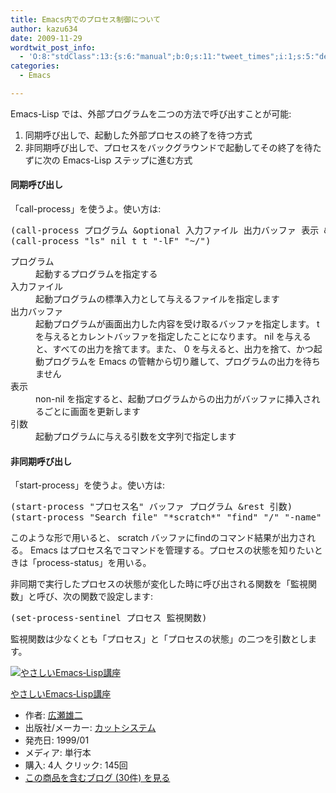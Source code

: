 ```yaml
---
title: Emacs内でのプロセス制御について
author: kazu634
date: 2009-11-29
wordtwit_post_info:
  - 'O:8:"stdClass":13:{s:6:"manual";b:0;s:11:"tweet_times";i:1;s:5:"delay";i:0;s:7:"enabled";i:1;s:10:"separation";s:2:"60";s:7:"version";s:3:"3.7";s:14:"tweet_template";b:0;s:6:"status";i:2;s:6:"result";a:0:{}s:13:"tweet_counter";i:2;s:13:"tweet_log_ids";a:1:{i:0;i:4955;}s:9:"hash_tags";a:0:{}s:8:"accounts";a:1:{i:0;s:7:"kazu634";}}'
categories:
  - Emacs

---
```

<div class="section">
<p>
    Emacs-Lisp では、外部プログラムを二つの方法で呼び出すことが可能:
</p>
  
<ol>
<li>
      同期呼び出しで、起動した外部プロセスの終了を待つ方式
</li>
<li>
      非同期呼び出しで、プロセスをバックグラウンドで起動してその終了を待たずに次の Emacs-Lisp ステップに進む方式
</li>
</ol>
  
<h4>
    同期呼び出し
</h4>
  
<p>
    「call-process」を使うよ。使い方は:
</p>
  
<pre class="syntax-highlight">
<span class="synSpecial">(</span>call-process プログラム &#38;optional 入力ファイル 出力バッファ 表示 &#38;rest 引数...<span class="synSpecial">)</span>
<span class="synSpecial">(</span>call-process <span class="synConstant">&#34;ls&#34;</span> <span class="synStatement">nil</span> <span class="synStatement">t</span> <span class="synStatement">t</span> <span class="synConstant">&#34;-lF&#34;</span> <span class="synConstant">&#34;~/&#34;</span><span class="synSpecial">)</span>
</pre>
  
<dl>
<dt>
      プログラム
</dt>
    
<dd>
      起動するプログラムを指定する
</dd>
    
<dt>
      入力ファイル
</dt>
    
<dd>
      起動プログラムの標準入力として与えるファイルを指定します
</dd>
    
<dt>
      出力バッファ
</dt>
    
<dd>
      起動プログラムが画面出力した内容を受け取るバッファを指定します。 t を与えるとカレントバッファを指定したことになります。 nil を与えると、すべての出力を捨てます。また、 0 を与えると、出力を捨て、かつ起動プログラムを Emacs の管轄から切り離して、プログラムの出力を待ちません
</dd>
    
<dt>
      表示
</dt>
    
<dd>
      non-nil を指定すると、起動プログラムからの出力がバッファに挿入されるごとに画面を更新します
</dd>
    
<dt>
      引数
</dt>
    
<dd>
      起動プログラムに与える引数を文字列で指定します
</dd>
</dl>
  
<h4>
    非同期呼び出し
</h4>
  
<p>
    「start-process」を使うよ。使い方は:
</p>
  
<pre class="syntax-highlight">
<span class="synSpecial">(</span>start-process <span class="synConstant">&#34;プロセス名&#34;</span> バッファ プログラム &#38;rest 引数<span class="synSpecial">)</span>
<span class="synSpecial">(</span>start-process <span class="synConstant">&#34;Search file&#34;</span> <span class="synConstant">&#34;*scratch*&#34;</span> <span class="synConstant">&#34;find&#34;</span> <span class="synConstant">&#34;/&#34;</span> <span class="synConstant">&#34;-name&#34;</span> <span class="synConstant">&#34;*.bak&#34;</span> <span class="synConstant">&#34;-ls&#34;</span><span class="synSpecial">)</span>
</pre>
  
<p>
    このような形で用いると、 scratch バッファにfindのコマンド結果が出力される。 Emacs はプロセス名でコマンドを管理する。プロセスの状態を知りたいときは「process-status」を用いる。
</p>
  
<p>
    非同期で実行したプロセスの状態が変化した時に呼び出される関数を「監視関数」と呼び、次の関数で設定します:
</p>
  
<pre class="syntax-highlight">
<span class="synSpecial">(</span>set-process-sentinel プロセス 監視関数<span class="synSpecial">)</span>
</pre>
  
<p>
    監視関数は少なくとも「プロセス」と「プロセスの状態」の二つを引数とします。
</p>
  
<div class="hatena-asin-detail">
<a href="http://www.amazon.co.jp/dp/4906391702/?tag=hatena_st1-22&ascsubtag=d-7ibv" onclick="__gaTracker('send', 'event', 'outbound-article', 'http://www.amazon.co.jp/dp/4906391702/?tag=hatena_st1-22&ascsubtag=d-7ibv', '');"><img src="https://images-na.ssl-images-amazon.com/images/I/51C4N4SHT7L._SL160_.jpg" class="hatena-asin-detail-image" alt="やさしいEmacs‐Lisp講座" title="やさしいEmacs‐Lisp講座" /></a></p> 
    
<div class="hatena-asin-detail-info">
<p class="hatena-asin-detail-title">
<a href="http://www.amazon.co.jp/dp/4906391702/?tag=hatena_st1-22&ascsubtag=d-7ibv" onclick="__gaTracker('send', 'event', 'outbound-article', 'http://www.amazon.co.jp/dp/4906391702/?tag=hatena_st1-22&ascsubtag=d-7ibv', 'やさしいEmacs‐Lisp講座');">やさしいEmacs‐Lisp講座</a>
</p>
      
<ul>
<li>
<span class="hatena-asin-detail-label">作者:</span> <a href="http://d.hatena.ne.jp/keyword/%B9%AD%C0%A5%CD%BA%C6%F3" onclick="__gaTracker('send', 'event', 'outbound-article', 'http://d.hatena.ne.jp/keyword/%B9%AD%C0%A5%CD%BA%C6%F3', '広瀬雄二');" class="keyword">広瀬雄二</a>
</li>
<li>
<span class="hatena-asin-detail-label">出版社/メーカー:</span> <a href="http://d.hatena.ne.jp/keyword/%A5%AB%A5%C3%A5%C8%A5%B7%A5%B9%A5%C6%A5%E0" onclick="__gaTracker('send', 'event', 'outbound-article', 'http://d.hatena.ne.jp/keyword/%A5%AB%A5%C3%A5%C8%A5%B7%A5%B9%A5%C6%A5%E0', 'カットシステム');" class="keyword">カットシステム</a>
</li>
<li>
<span class="hatena-asin-detail-label">発売日:</span> 1999/01
</li>
<li>
<span class="hatena-asin-detail-label">メディア:</span> 単行本
</li>
<li>
<span class="hatena-asin-detail-label">購入</span>: 4人 <span class="hatena-asin-detail-label">クリック</span>: 145回
</li>
<li>
<a href="http://d.hatena.ne.jp/asin/4906391702" onclick="__gaTracker('send', 'event', 'outbound-article', 'http://d.hatena.ne.jp/asin/4906391702', 'この商品を含むブログ (30件) を見る');" target="_blank">この商品を含むブログ (30件) を見る</a>
</li>
</ul>
</div>
    
<div class="hatena-asin-detail-foot">
</div>
</div>
</div>
